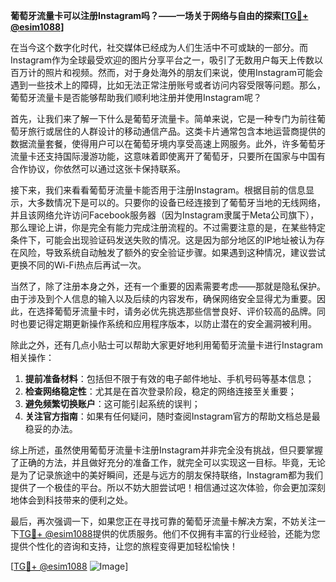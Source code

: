 **葡萄牙流量卡可以注册Instagram吗？——一场关于网络与自由的探索[[TG💪+ @esim1088](https://t.me/s/esim1088)]**

在当今这个数字化时代，社交媒体已经成为人们生活中不可或缺的一部分。而Instagram作为全球最受欢迎的图片分享平台之一，吸引了无数用户每天上传数以百万计的照片和视频。然而，对于身处海外的朋友们来说，使用Instagram可能会遇到一些技术上的障碍，比如无法正常注册账号或者访问内容受限等问题。那么，葡萄牙流量卡是否能够帮助我们顺利地注册并使用Instagram呢？

首先，让我们来了解一下什么是葡萄牙流量卡。简单来说，它是一种专门为前往葡萄牙旅行或居住的人群设计的移动通信产品。这类卡片通常包含本地运营商提供的数据流量套餐，使得用户可以在葡萄牙境内享受高速上网服务。此外，许多葡萄牙流量卡还支持国际漫游功能，这意味着即使离开了葡萄牙，只要所在国家与中国有合作协议，你依然可以通过这张卡保持联系。

接下来，我们来看看葡萄牙流量卡能否用于注册Instagram。根据目前的信息显示，大多数情况下是可以的。只要你的设备已经连接到了葡萄牙当地的无线网络，并且该网络允许访问Facebook服务器（因为Instagram隶属于Meta公司旗下），那么理论上讲，你是完全有能力完成注册流程的。不过需要注意的是，在某些特定条件下，可能会出现验证码发送失败的情况。这是因为部分地区的IP地址被认为存在风险，导致系统自动触发了额外的安全验证步骤。如果遇到这种情况，建议尝试更换不同的Wi-Fi热点后再试一次。

当然了，除了注册本身之外，还有一个重要的因素需要考虑——那就是隐私保护。由于涉及到个人信息的输入以及后续的内容发布，确保网络安全显得尤为重要。因此，在选择葡萄牙流量卡时，请务必优先挑选那些信誉良好、评价较高的品牌。同时也要记得定期更新操作系统和应用程序版本，以防止潜在的安全漏洞被利用。

除此之外，还有几点小贴士可以帮助大家更好地利用葡萄牙流量卡进行Instagram相关操作：

1. **提前准备材料**：包括但不限于有效的电子邮件地址、手机号码等基本信息；
2. **检查网络稳定性**：尤其是在首次登录阶段，稳定的网络连接至关重要；
3. **避免频繁切换账户**：这可能引起系统的误判；
4. **关注官方指南**：如果有任何疑问，随时查阅Instagram官方的帮助文档总是最稳妥的办法。

综上所述，虽然使用葡萄牙流量卡注册Instagram并非完全没有挑战，但只要掌握了正确的方法，并且做好充分的准备工作，就完全可以实现这一目标。毕竟，无论是为了记录旅途中的美好瞬间，还是与远方的朋友保持联络，Instagram都为我们提供了一个极佳的平台。所以不妨大胆尝试吧！相信通过这次体验，你会更加深刻地体会到科技带来的便利之处。

最后，再次强调一下，如果您正在寻找可靠的葡萄牙流量卡解决方案，不妨关注一下[TG💪+ @esim1088](https://t.me/s/esim1088)提供的优质服务。他们不仅拥有丰富的行业经验，还能为您提供个性化的咨询和支持，让您的旅程变得更加轻松愉快！

[[TG💪+ @esim1088](https://t.me/s/esim1088) ![Image](https://i.postimg.cc/4NQfJmqS/Snipaste-2025-05-13-00-14-12.png)]